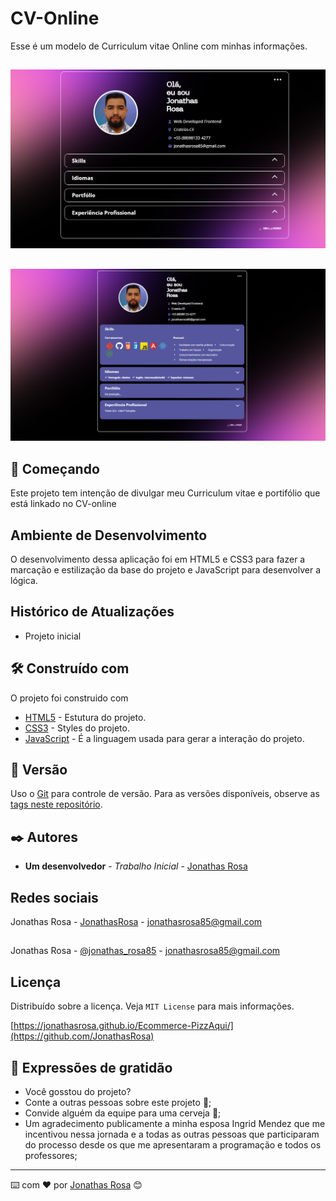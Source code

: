 # CV-Online

Esse é um modelo de Curriculum vitae Online com minhas informações.

##
![](assets/img/tela-1.png)
##
![](assets/img/tela-2.png)

## 🚀 Começando

Este projeto tem intenção de divulgar meu Curriculum vitae e portifólio que está linkado no CV-online

## Ambiente de Desenvolvimento

O desenvolvimento dessa aplicação foi em 
HTML5 e CSS3 para fazer a marcação e 
estilização da base do projeto e 
JavaScript para desenvolver a lógica.

## Histórico de Atualizações

* Projeto inicial

## 🛠️ Construído com

O projeto foi construido com 

* [HTML5](https://www.w3c.br/Cursos/CursoHTML5) - Estutura do projeto.
* [CSS3](https://www.w3c.br/Cursos/CursoCSS3/) - Styles do projeto.
* [JavaScript](https://developer.mozilla.org/pt-BR/docs/Web/JavaScript) - É a linguagem usada para gerar a interação do projeto.

## 📌 Versão

Uso o [Git](https://git-scm.com/) para controle de versão. Para as versões disponíveis, observe as [tags neste repositório](https://github.com/JonathasRosa/Ecommerce-PizzAqui).

## ✒️ Autores

* **Um desenvolvedor** - *Trabalho Inicial* - [Jonathas Rosa](https://github.com/JonathasRosa)
## Redes sociais

Jonathas Rosa - [JonathasRosa](https://www.linkedin.com/in/jonathasrosa85/) - jonathasrosa85@gmail.com
##
Jonathas Rosa - [@jonathas_rosa85](https://www.instagram.com/jonathas_rosa85/) - jonathasrosa85@gmail.com

## Licença

Distribuído sobre a licença. Veja `MIT License` para mais informações.

[https://jonathasrosa.github.io/Ecommerce-PizzAqui/](https://github.com/JonathasRosa)

## 🎁 Expressões de gratidão

* Você gosstou do projeto? 
* Conte a outras pessoas sobre este projeto 📢;
* Convide alguém da equipe para uma cerveja 🍺;
* Um agradecimento publicamente a minha esposa Ingrid Mendez que me incentivou nessa jornada e a todas as outras pessoas que participaram do processo desde os que me apresentaram a programação e todos os professores;
---
⌨️ com ❤️ por [Jonathas Rosa](https://github.com/JonathasRosa) 😊